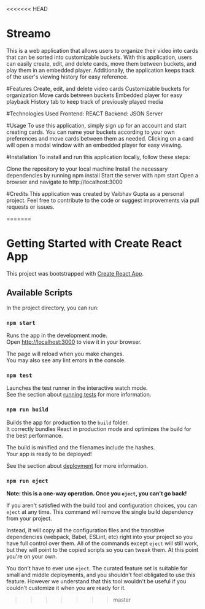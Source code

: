<<<<<<< HEAD
# Streamo
This is a web application that allows users to organize their video into cards that can be sorted into customizable buckets. With this application, users can easily create, edit, and delete cards, move them between buckets, and play them in an embedded player. Additionally, the application keeps track of the user's viewing history for easy reference.

#Features
Create, edit, and delete video cards
Customizable buckets for organization
Move cards between buckets
Embedded player for easy playback
History tab to keep track of previously played media

#Technologies Used
Frontend: REACT
Backend: JSON Server

#Usage
To use this application, simply sign up for an account and start creating cards. You can name your buckets according to your own preferences and move cards between them as needed. Clicking on a card will open a modal window with an embedded player for easy viewing.

#Installation
To install and run this application locally, follow these steps:

Clone the repository to your local machine
Install the necessary dependencies by running npm install
Start the server with npm start
Open a browser and navigate to http://localhost:3000

#Credits
This application was created by Vaibhav Gupta as a personal project. Feel free to contribute to the code or suggest improvements via pull requests or issues.



 
=======
# Getting Started with Create React App

This project was bootstrapped with [Create React App](https://github.com/facebook/create-react-app).

## Available Scripts

In the project directory, you can run:

### `npm start`

Runs the app in the development mode.\
Open [http://localhost:3000](http://localhost:3000) to view it in your browser.

The page will reload when you make changes.\
You may also see any lint errors in the console.

### `npm test`

Launches the test runner in the interactive watch mode.\
See the section about [running tests](https://facebook.github.io/create-react-app/docs/running-tests) for more information.

### `npm run build`

Builds the app for production to the `build` folder.\
It correctly bundles React in production mode and optimizes the build for the best performance.

The build is minified and the filenames include the hashes.\
Your app is ready to be deployed!

See the section about [deployment](https://facebook.github.io/create-react-app/docs/deployment) for more information.

### `npm run eject`

**Note: this is a one-way operation. Once you `eject`, you can't go back!**

If you aren't satisfied with the build tool and configuration choices, you can `eject` at any time. This command will remove the single build dependency from your project.

Instead, it will copy all the configuration files and the transitive dependencies (webpack, Babel, ESLint, etc) right into your project so you have full control over them. All of the commands except `eject` will still work, but they will point to the copied scripts so you can tweak them. At this point you're on your own.

You don't have to ever use `eject`. The curated feature set is suitable for small and middle deployments, and you shouldn't feel obligated to use this feature. However we understand that this tool wouldn't be useful if you couldn't customize it when you are ready for it.

>>>>>>> master
